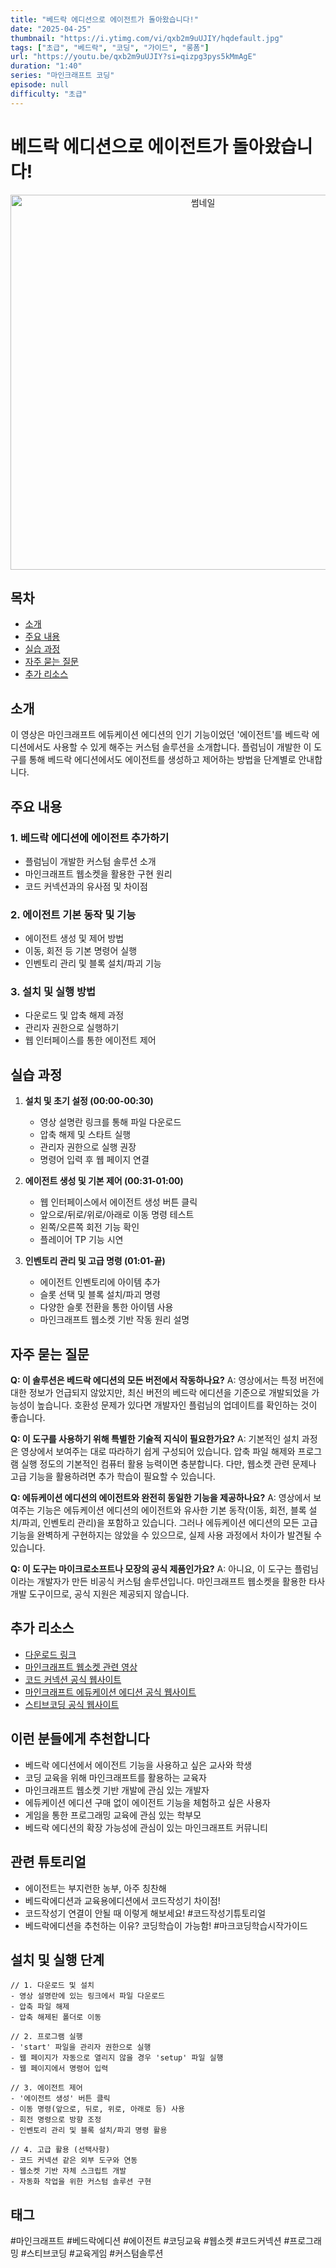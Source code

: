 ```yaml
---
title: "베드락 에디션으로 에이전트가 돌아왔습니다!"
date: "2025-04-25"
thumbnail: "https://i.ytimg.com/vi/qxb2m9uUJIY/hqdefault.jpg"
tags: ["초급", "베드락", "코딩", "가이드", "롱폼"]
url: "https://youtu.be/qxb2m9uUJIY?si=qizpg3pys5kMmAgE"
duration: "1:40"
series: "마인크래프트 코딩"
episode: null
difficulty: "초급"
---
```


# 베드락 에디션으로 에이전트가 돌아왔습니다!

<div align="center">
<img src="https://i.ytimg.com/vi/qxb2m9uUJIY/hqdefault.jpg" alt="썸네일" width="600"/>
</div>

## 목차
- [소개](#소개)
- [주요 내용](#주요-내용)
- [실습 과정](#실습-과정)
- [자주 묻는 질문](#자주-묻는-질문)
- [추가 리소스](#추가-리소스)

## 소개
이 영상은 마인크래프트 에듀케이션 에디션의 인기 기능이었던 '에이전트'를 베드락 에디션에서도 사용할 수 있게 해주는 커스텀 솔루션을 소개합니다. 플럼님이 개발한 이 도구를 통해 베드락 에디션에서도 에이전트를 생성하고 제어하는 방법을 단계별로 안내합니다.

## 주요 내용

### 1. 베드락 에디션에 에이전트 추가하기
- 플럼님이 개발한 커스텀 솔루션 소개
- 마인크래프트 웹소켓을 활용한 구현 원리
- 코드 커넥션과의 유사점 및 차이점

### 2. 에이전트 기본 동작 및 기능
- 에이전트 생성 및 제어 방법
- 이동, 회전 등 기본 명령어 실행
- 인벤토리 관리 및 블록 설치/파괴 기능

### 3. 설치 및 실행 방법
- 다운로드 및 압축 해제 과정
- 관리자 권한으로 실행하기
- 웹 인터페이스를 통한 에이전트 제어

## 실습 과정

1. **설치 및 초기 설정 (00:00-00:30)**
   - 영상 설명란 링크를 통해 파일 다운로드
   - 압축 해제 및 스타트 실행
   - 관리자 권한으로 실행 권장
   - 명령어 입력 후 웹 페이지 연결

2. **에이전트 생성 및 기본 제어 (00:31-01:00)**
   - 웹 인터페이스에서 에이전트 생성 버튼 클릭
   - 앞으로/뒤로/위로/아래로 이동 명령 테스트
   - 왼쪽/오른쪽 회전 기능 확인
   - 플레이어 TP 기능 시연

3. **인벤토리 관리 및 고급 명령 (01:01-끝)**
   - 에이전트 인벤토리에 아이템 추가
   - 슬롯 선택 및 블록 설치/파괴 명령
   - 다양한 슬롯 전환을 통한 아이템 사용
   - 마인크래프트 웹소켓 기반 작동 원리 설명

## 자주 묻는 질문

**Q: 이 솔루션은 베드락 에디션의 모든 버전에서 작동하나요?**
A: 영상에서는 특정 버전에 대한 정보가 언급되지 않았지만, 최신 버전의 베드락 에디션을 기준으로 개발되었을 가능성이 높습니다. 호환성 문제가 있다면 개발자인 플럼님의 업데이트를 확인하는 것이 좋습니다.

**Q: 이 도구를 사용하기 위해 특별한 기술적 지식이 필요한가요?**
A: 기본적인 설치 과정은 영상에서 보여주는 대로 따라하기 쉽게 구성되어 있습니다. 압축 파일 해제와 프로그램 실행 정도의 기본적인 컴퓨터 활용 능력이면 충분합니다. 다만, 웹소켓 관련 문제나 고급 기능을 활용하려면 추가 학습이 필요할 수 있습니다.

**Q: 에듀케이션 에디션의 에이전트와 완전히 동일한 기능을 제공하나요?**
A: 영상에서 보여주는 기능은 에듀케이션 에디션의 에이전트와 유사한 기본 동작(이동, 회전, 블록 설치/파괴, 인벤토리 관리)을 포함하고 있습니다. 그러나 에듀케이션 에디션의 모든 고급 기능을 완벽하게 구현하지는 않았을 수 있으므로, 실제 사용 과정에서 차이가 발견될 수 있습니다.

**Q: 이 도구는 마이크로소프트나 모장의 공식 제품인가요?**
A: 아니요, 이 도구는 플럼님이라는 개발자가 만든 비공식 커스텀 솔루션입니다. 마인크래프트 웹소켓을 활용한 타사 개발 도구이므로, 공식 지원은 제공되지 않습니다.

## 추가 리소스
- [다운로드 링크](https://o365cbe-my.sharepoint.com/:u:/g/personal/ssakspirit_o365cbe_net/EXKEnhl4VRRIqGRTbfsHOBsBBl-vVMfXasLcmvEemysoag?e=YmPg6N)
- [마인크래프트 웹소켓 관련 영상](https://www.youtube.com/스티브코딩)
- [코드 커넥션 공식 웹사이트](https://education.minecraft.net/ko-kr/resources/code-connection-download)
- [마인크래프트 에듀케이션 에디션 공식 웹사이트](https://education.minecraft.net/)
- [스티브코딩 공식 웹사이트](https://stevecoding.kr/)

## 이런 분들에게 추천합니다
- 베드락 에디션에서 에이전트 기능을 사용하고 싶은 교사와 학생
- 코딩 교육을 위해 마인크래프트를 활용하는 교육자
- 마인크래프트 웹소켓 기반 개발에 관심 있는 개발자
- 에듀케이션 에디션 구매 없이 에이전트 기능을 체험하고 싶은 사용자
- 게임을 통한 프로그래밍 교육에 관심 있는 학부모
- 베드락 에디션의 확장 가능성에 관심이 있는 마인크래프트 커뮤니티

## 관련 튜토리얼
- 에이전트는 부지런한 농부, 아주 칭찬해
- 베드락에디션과 교육용에디션에서 코드작성기 차이점!
- 코드작성기 연결이 안될 때 이렇게 해보세요! #코드작성기튜토리얼
- 베드락에디션을 추천하는 이유? 코딩학습이 가능함! #마크코딩학습시작가이드

## 설치 및 실행 단계
```
// 1. 다운로드 및 설치
- 영상 설명란에 있는 링크에서 파일 다운로드
- 압축 파일 해제
- 압축 해제된 폴더로 이동

// 2. 프로그램 실행
- 'start' 파일을 관리자 권한으로 실행
- 웹 페이지가 자동으로 열리지 않을 경우 'setup' 파일 실행
- 웹 페이지에서 명령어 입력

// 3. 에이전트 제어
- '에이전트 생성' 버튼 클릭
- 이동 명령(앞으로, 뒤로, 위로, 아래로 등) 사용
- 회전 명령으로 방향 조정
- 인벤토리 관리 및 블록 설치/파괴 명령 활용

// 4. 고급 활용 (선택사항)
- 코드 커넥션 같은 외부 도구와 연동
- 웹소켓 기반 자체 스크립트 개발
- 자동화 작업을 위한 커스텀 솔루션 구현
```

## 태그
#마인크래프트 #베드락에디션 #에이전트 #코딩교육 #웹소켓 #코드커넥션 #프로그래밍 #스티브코딩 #교육게임 #커스텀솔루션